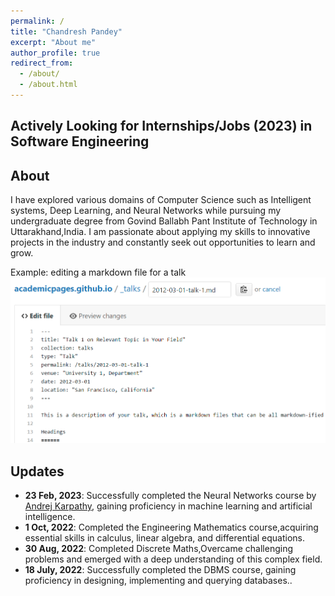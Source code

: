 ```yaml
---
permalink: /
title: "Chandresh Pandey"
excerpt: "About me"
author_profile: true
redirect_from: 
  - /about/
  - /about.html
---
```

Actively Looking for Internships/Jobs (2023) in Software Engineering
------

About
------
I have explored various domains of Computer Science such as Intelligent systems, Deep Learning, and Neural Networks while pursuing my undergraduate degree from Govind Ballabh Pant Institute of Technology in Uttarakhand,India. I am passionate about applying my skills to innovative projects in the industry and constantly seek out opportunities to learn and grow.

Example: editing a markdown file for a talk
![Editing a markdown file for a talk](/images/editing-talk.png)

Updates
------

- **23 Feb, 2023**: Successfully completed the Neural Networks course by [Andrej Karpathy]((<https://www.youtube.com/playlist?list=PLAqhIrjkxbuWI23v9cThsA9GvCAUhRvKZ>) ), gaining proficiency in machine learning and artificial intelligence.
- **1 Oct, 2022**: Completed the Engineering Mathematics course,acquiring essential skills in calculus, linear algebra, and differential equations.
- **30 Aug, 2022**: Completed Discrete Maths,Overcame challenging problems and emerged with a deep understanding of this complex field.
- **18 July, 2022**: Successfully completed the DBMS course, gaining proficiency in designing, implementing and querying databases..
